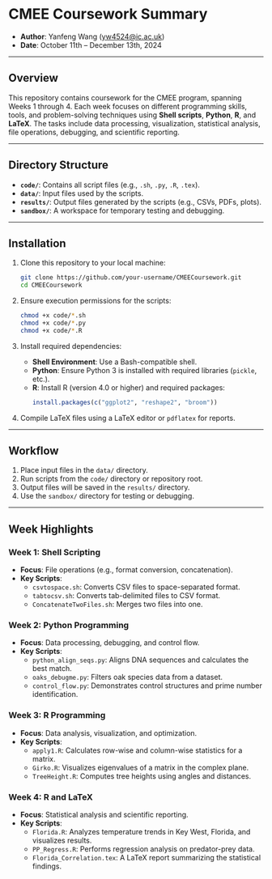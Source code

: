# CMEE Coursework Summary

- **Author**: Yanfeng Wang (yw4524@ic.ac.uk)  
- **Date**: October 11th – December 13th, 2024  

---

## Overview

This repository contains coursework for the CMEE program, spanning Weeks 1 through 4. Each week focuses on different programming skills, tools, and problem-solving techniques using **Shell scripts**, **Python**, **R**, and **LaTeX**. The tasks include data processing, visualization, statistical analysis, file operations, debugging, and scientific reporting.

---

## Directory Structure

- **`code/`**: Contains all script files (e.g., `.sh`, `.py`, `.R`, `.tex`).  
- **`data/`**: Input files used by the scripts.  
- **`results/`**: Output files generated by the scripts (e.g., CSVs, PDFs, plots).  
- **`sandbox/`**: A workspace for temporary testing and debugging.  

---

## Installation

1. Clone this repository to your local machine:
   ```bash
   git clone https://github.com/your-username/CMEECoursework.git
   cd CMEECoursework
   ```

2. Ensure execution permissions for the scripts:
   ```bash
   chmod +x code/*.sh
   chmod +x code/*.py
   chmod +x code/*.R
   ```

3. Install required dependencies:
   - **Shell Environment**: Use a Bash-compatible shell.  
   - **Python**: Ensure Python 3 is installed with required libraries (`pickle`, etc.).  
   - **R**: Install R (version 4.0 or higher) and required packages:
     ```R
     install.packages(c("ggplot2", "reshape2", "broom"))
     ```

4. Compile LaTeX files using a LaTeX editor or `pdflatex` for reports.

---

## Workflow

1. Place input files in the `data/` directory.  
2. Run scripts from the `code/` directory or repository root.  
3. Output files will be saved in the `results/` directory.  
4. Use the `sandbox/` directory for testing or debugging.  

---

## Week Highlights

### **Week 1: Shell Scripting**
- **Focus**: File operations (e.g., format conversion, concatenation).  
- **Key Scripts**:  
  - `csvtospace.sh`: Converts CSV files to space-separated format.  
  - `tabtocsv.sh`: Converts tab-delimited files to CSV format.  
  - `ConcatenateTwoFiles.sh`: Merges two files into one.  

### **Week 2: Python Programming**
- **Focus**: Data processing, debugging, and control flow.  
- **Key Scripts**:  
  - `python_align_seqs.py`: Aligns DNA sequences and calculates the best match.  
  - `oaks_debugme.py`: Filters oak species data from a dataset.  
  - `control_flow.py`: Demonstrates control structures and prime number identification.  

### **Week 3: R Programming**
- **Focus**: Data analysis, visualization, and optimization.  
- **Key Scripts**:  
  - `apply1.R`: Calculates row-wise and column-wise statistics for a matrix.  
  - `Girko.R`: Visualizes eigenvalues of a matrix in the complex plane.  
  - `TreeHeight.R`: Computes tree heights using angles and distances.  

### **Week 4: R and LaTeX**
- **Focus**: Statistical analysis and scientific reporting.  
- **Key Scripts**:  
  - `Florida.R`: Analyzes temperature trends in Key West, Florida, and visualizes results.  
  - `PP_Regress.R`: Performs regression analysis on predator-prey data.  
  - `Florida_Correlation.tex`: A LaTeX report summarizing the statistical findings.  
